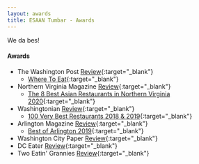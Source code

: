 ```yaml
---
layout: awards
title: ESAAN Tumbar - Awards
---
```


We da bes!

#### Awards
- The Washington Post [Review](https://www.washingtonpost.com/goingoutguide/restaurants/esaan-serves-a-delicious-lesson-in-northeastern-thai-cuisine/2017/09/26/3e91436a-9f1d-11e7-9083-fbfddf6804c2_story.html){:target="_blank"}
  - [Where To Eat](https://www.washingtonpost.com/amphtml/news/going-out-guide/wp/2017/11/22/going-shopping-heres-where-to-eat-near-washingtons-retail-hubs/){:target="_blank"}
- Northern Virginia Magazine [Review](https://www.northernvirginiamag.com/food/reviews/2018/01/08/review-esaan-in-mclean/){:target="_blank"}
  - [The 8 Best Asian Restaurants in Northern Virginia 2020](https://northernvirginiamag.com/food/food-features/2020/11/18/the-8-best-asian-restaurants-in-northern-virginia/){:target="_blank"}
- Washingtonian [Review](https://www.washingtonian.com/2018/03/02/restaurant-review-esaan-thai/){:target="_blank"}
  - [100 Very Best Restaurants 2018 & 2019](https://www.washingtonian.com/2019/02/15/100-very-best-restaurants-62-esaan/){:target="_blank"}
- Arlington Magazine [Review](https://www.arlingtonmagazine.com/restaurant-review-esaan-tumbar/){:target="_blank"}
  - [Best of Arlington 2019](https://www.arlingtonmagazine.com/listings/best-of-arlington-2019/esaan-tumbar/){:target="_blank"}
- Washington City Paper [Review](https://www.washingtoncitypaper.com/food/article/21025870/where-to-get-your-whole-fried-fish-fix-in-the-dc-area){:target="_blank"}
- DC Eater [Review](https://dc.eater.com/platform/amp/maps/best-thai-restaurants-dc){:target="_blank"}
- Two Eatin' Grannies [Review](https://twoeatingrannies.com/restaurant-reviews/2019/7/16/esaan-tumbar){:target="_blank"}